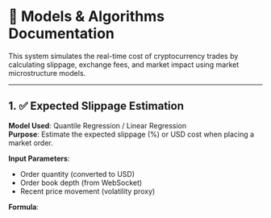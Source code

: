 # 📘 Models & Algorithms Documentation

This system simulates the real-time cost of cryptocurrency trades by calculating slippage, exchange fees, and market impact using market microstructure models.

---

## 1. ✅ Expected Slippage Estimation

**Model Used**: Quantile Regression / Linear Regression  
**Purpose**: Estimate the expected slippage (%) or USD cost when placing a market order.

**Input Parameters**:
- Order quantity (converted to USD)
- Order book depth (from WebSocket)
- Recent price movement (volatility proxy)

**Formula**:
